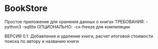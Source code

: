 # BookStore
Простое приложение для хранения данных о книгах
ТРЕБОВАНИЯ:
-python3
-sqllite
ОПЦИОНАЛЬНО:
-cx-freeze для компиляции

ВЕРСИЯ 0.1:
Добавление и удаление книги, расчет итоговой стоимости поиска по автору и названию книги
